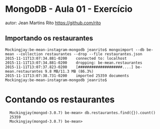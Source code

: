 # MongoDB - Aula 01 - Exercício
autor: Jean Martins Rito
https://github.com/rito

## Importando os restaurantes
```
Mockingjay:be-mean-instagram-mongodb jeanrito$ mongoimport --db be-mean --collection restaurantes --drop --file restaurantes.json
2015-11-11T13:07:34.881-0200	connected to: localhost
2015-11-11T13:07:34.881-0200	dropping: be-mean.restaurantes
2015-11-11T13:07:37.823-0200	[####################....] be-mean.restaurantes	9.8 MB/11.3 MB (86.3%)
2015-11-11T13:07:38.731-0200	imported 25359 documents
Mockingjay:be-mean-instagram-mongodb jeanrito$
```

# Contando os restaurantes
```
  Mockingjay(mongod-3.0.7) be-mean> db.restaurantes.find({}).count()
  25359
  Mockingjay(mongod-3.0.7) be-mean>
```
